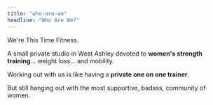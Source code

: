 ```yaml
---
title: "who-are-we"
headline: "Who Are We?"
---
```


We're This Time Fitness.

A small private studio in West Ashley devoted to **women's strength training**... weight loss... and mobility.

Working out with us is like having a **private one on one trainer**.

But still hanging out with the most supportive, badass, community of women.
